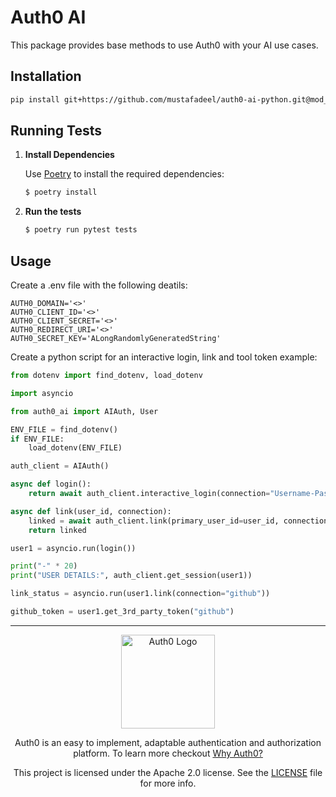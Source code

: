 # Auth0 AI

This package provides base methods to use Auth0 with your AI use cases.

## Installation

```bash
pip install git+https://github.com/mustafadeel/auth0-ai-python.git@mod_struct#subdirectory=packages/auth0-ai
```

## Running Tests

1. **Install Dependencies**

   Use [Poetry](https://python-poetry.org/) to install the required dependencies:

   ```sh
   $ poetry install
   ```

2. **Run the tests**

   ```sh
   $ poetry run pytest tests
   ```

## Usage

Create a .env file with the following deatils:

```
AUTH0_DOMAIN='<>'
AUTH0_CLIENT_ID='<>'
AUTH0_CLIENT_SECRET='<>'
AUTH0_REDIRECT_URI='<>'
AUTH0_SECRET_KEY='ALongRandomlyGeneratedString'
```

Create a python script for an interactive login, link and tool token example:

```python
from dotenv import find_dotenv, load_dotenv

import asyncio

from auth0_ai import AIAuth, User

ENV_FILE = find_dotenv()
if ENV_FILE:
    load_dotenv(ENV_FILE)

auth_client = AIAuth()

async def login():
    return await auth_client.interactive_login(connection="Username-Password-Authentication", scope="openid email offline_access")

async def link(user_id, connection):
    linked = await auth_client.link(primary_user_id=user_id, connection=connection, scope="openid email")
    return linked

user1 = asyncio.run(login())

print("-" * 20)
print("USER DETAILS:", auth_client.get_session(user1))

link_status = asyncio.run(user1.link(connection="github"))

github_token = user1.get_3rd_party_token("github")
```

---

<p align="center">
  <picture>
    <source media="(prefers-color-scheme: light)" srcset="https://cdn.auth0.com/website/sdks/logos/auth0_light_mode.png"   width="150">
    <source media="(prefers-color-scheme: dark)" srcset="https://cdn.auth0.com/website/sdks/logos/auth0_dark_mode.png" width="150">
    <img alt="Auth0 Logo" src="https://cdn.auth0.com/website/sdks/logos/auth0_light_mode.png" width="150">
  </picture>
</p>
<p align="center">Auth0 is an easy to implement, adaptable authentication and authorization platform. To learn more checkout <a href="https://auth0.com/why-auth0">Why Auth0?</a></p>
<p align="center">
This project is licensed under the Apache 2.0 license. See the <a href="/LICENSE"> LICENSE</a> file for more info.</p>
